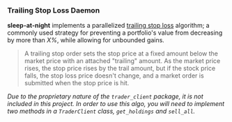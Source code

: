 ### Trailing Stop Loss Daemon

**sleep-at-night** implements a parallelized [trailing stop loss](https://www.investopedia.com/articles/trading/08/trailing-stop-loss.asp) algorithm; a commonly used strategy for preventing a portfolio's value from decreasing by more than *X%*, while allowing for unbounded gains.
<br/>

> A trailing stop order sets the stop price at a fixed
amount below the market price with an attached "trailing" amount.
> As the market price rises, the stop price rises by the trail amount,
but if the stock price falls, the stop loss price doesn't change,
and a market order is submitted when the stop price is hit.


*Due to the proprietary nature of the `trader_client` package, it is not included in this project. In order to use this algo, you will need to implement two methods in a `TraderClient` class, `get_holdings` and `sell_all`.*
